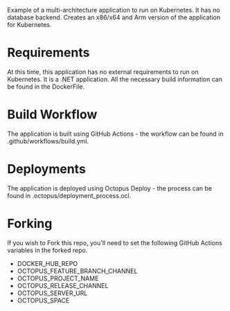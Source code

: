 Example of a multi-architecture application to run on Kubernetes.  It has no database backend.  Creates an x86/x64 and Arm version of the application for Kubernetes.

# Requirements

At this time, this application has no external requirements to run on Kubernetes.  It is a .NET application.  All the necessary build information can be found in the DockerFile.

# Build Workflow

The application is built using GitHub Actions - the workflow can be found in .github/workflows/build.yml.

# Deployments

The application is deployed using Octopus Deploy - the process can be found in .octopus/deployment_process.ocl.

# Forking

If you wish to Fork this repo, you'll need to set the following GitHub Actions variables in the forked repo.

- DOCKER_HUB_REPO
- OCTOPUS_FEATURE_BRANCH_CHANNEL
- OCTOPUS_PROJECT_NAME
- OCTOPUS_RELEASE_CHANNEL
- OCTOPUS_SERVER_URL
- OCTOPUS_SPACE
